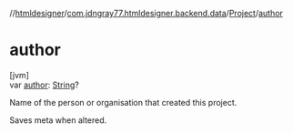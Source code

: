 //[htmldesigner](../../../index.md)/[com.jdngray77.htmldesigner.backend.data](../index.md)/[Project](index.md)/[author](author.md)

# author

[jvm]\
var [author](author.md): [String](https://kotlinlang.org/api/latest/jvm/stdlib/kotlin/-string/index.html)?

Name of the person or organisation that created this project.

Saves meta when altered.
